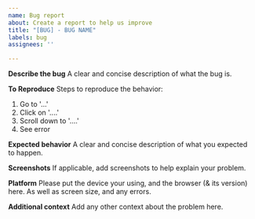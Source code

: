 ```yaml
---
name: Bug report
about: Create a report to help us improve
title: "[BUG] - BUG NAME"
labels: bug
assignees: ''

---
```


**Describe the bug**
A clear and concise description of what the bug is.

**To Reproduce**
Steps to reproduce the behavior:
1. Go to '...'
2. Click on '....'
3. Scroll down to '....'
4. See error

**Expected behavior**
A clear and concise description of what you expected to happen.

**Screenshots**
If applicable, add screenshots to help explain your problem.

**Platform**
Please put the device your using, and the browser (& its version) here. As well as screen size, and any errors.

**Additional context**
Add any other context about the problem here.
